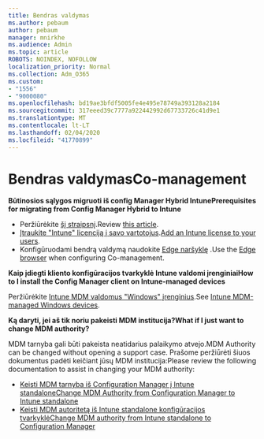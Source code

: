 ```yaml
---
title: Bendras valdymas
ms.author: pebaum
author: pebaum
manager: mnirkhe
ms.audience: Admin
ms.topic: article
ROBOTS: NOINDEX, NOFOLLOW
localization_priority: Normal
ms.collection: Adm_O365
ms.custom:
- "1556"
- "9000080"
ms.openlocfilehash: bd19ae3bfdf5005fe4e495e78749a393128a2184
ms.sourcegitcommit: 317eeed39c7777a922442992d67733726c41d9e1
ms.translationtype: MT
ms.contentlocale: lt-LT
ms.lasthandoff: 02/04/2020
ms.locfileid: "41770899"
---
```

# <a name="co-management"></a><span data-ttu-id="0a3fd-102">Bendras valdymas</span><span class="sxs-lookup"><span data-stu-id="0a3fd-102">Co-management</span></span>

<span data-ttu-id="0a3fd-103">**Būtinosios sąlygos migruoti iš config Manager Hybrid Intune**</span><span class="sxs-lookup"><span data-stu-id="0a3fd-103">**Prerequisites for migrating from Config Manager Hybrid to Intune**</span></span>

- <span data-ttu-id="0a3fd-104">Peržiūrėkite [šį straipsnį](https://docs.microsoft.com/configmgr/mdm/deploy-use/migrate-hybridmdm-to-intunesa).</span><span class="sxs-lookup"><span data-stu-id="0a3fd-104">Review [this article](https://docs.microsoft.com/configmgr/mdm/deploy-use/migrate-hybridmdm-to-intunesa).</span></span>
- <span data-ttu-id="0a3fd-105">[Įtraukite "Intune" licenciją į savo vartotojus](https://docs.microsoft.com/intune/licenses-assign).</span><span class="sxs-lookup"><span data-stu-id="0a3fd-105">[Add an Intune license to your users](https://docs.microsoft.com/intune/licenses-assign).</span></span>
- <span data-ttu-id="0a3fd-106">Konfigūruodami bendrą valdymą naudokite [Edge naršyklę](https://www.microsoft.com/windows/microsoft-edge) .</span><span class="sxs-lookup"><span data-stu-id="0a3fd-106">Use the [Edge browser](https://www.microsoft.com/windows/microsoft-edge) when configuring Co-management.</span></span>

<span data-ttu-id="0a3fd-107">**Kaip įdiegti kliento konfigūracijos tvarkyklė Intune valdomi įrenginiai**</span><span class="sxs-lookup"><span data-stu-id="0a3fd-107">**How to I install the Config Manager client on Intune-managed devices**</span></span>

<span data-ttu-id="0a3fd-108">Peržiūrėkite [Intune MDM valdomus "Windows" įrenginius](https://docs.microsoft.com/configmgr/core/clients/deploy/deploy-clients-to-windows-computers#bkmk_mdm).</span><span class="sxs-lookup"><span data-stu-id="0a3fd-108">See [Intune MDM-managed Windows devices](https://docs.microsoft.com/configmgr/core/clients/deploy/deploy-clients-to-windows-computers#bkmk_mdm).</span></span>

<span data-ttu-id="0a3fd-109">**Ką daryti, jei aš tik noriu pakeisti MDM institucija?**</span><span class="sxs-lookup"><span data-stu-id="0a3fd-109">**What if I just want to change MDM authority?**</span></span>

<span data-ttu-id="0a3fd-110">MDM tarnyba gali būti pakeista neatidarius palaikymo atvejo.</span><span class="sxs-lookup"><span data-stu-id="0a3fd-110">MDM Authority can be changed without opening a support case.</span></span> <span data-ttu-id="0a3fd-111">Prašome peržiūrėti šiuos dokumentus padėti keičiant jūsų MDM institucija:</span><span class="sxs-lookup"><span data-stu-id="0a3fd-111">Please review the following documentation to assist in changing your MDM authority:</span></span>

- [<span data-ttu-id="0a3fd-112">Keisti MDM tarnyba iš Configuration Manager į Intune standalone</span><span class="sxs-lookup"><span data-stu-id="0a3fd-112">Change MDM Authority from Configuration Manager to Intune standalone</span></span>](https://docs.microsoft.com/configmgr/mdm/deploy-use/migrate-change-mdm-authority)
- [<span data-ttu-id="0a3fd-113">Keisti MDM autoritetą iš Intune standalone konfigūracijos tvarkyklė</span><span class="sxs-lookup"><span data-stu-id="0a3fd-113">Change MDM authority from Intune standalone to Configuration Manager</span></span>](https://docs.microsoft.com/configmgr/mdm/deploy-use/change-mdm-authority)
